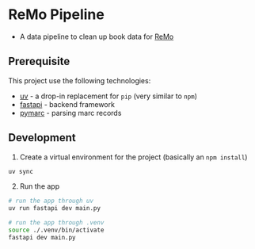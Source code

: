# ReMo Pipeline

- A data pipeline to clean up book data for [ReMo](https://remo.app/)

## Prerequisite 

This project use the following technologies:

- [uv](https://docs.astral.sh/uv/) - a drop-in replacement for `pip` (very similar to `npm`)
- [fastapi](https://fastapi.tiangolo.com/) - backend framework 
- [pymarc](https://gitlab.com/pymarc/pymarc) - parsing marc records

## Development 
1. Create a virtual environment for the project (basically an `npm install`)
```sh
uv sync

```
2. Run the app
```sh
# run the app through uv
uv run fastapi dev main.py

# run the app through .venv
source ./.venv/bin/activate
fastapi dev main.py
```
